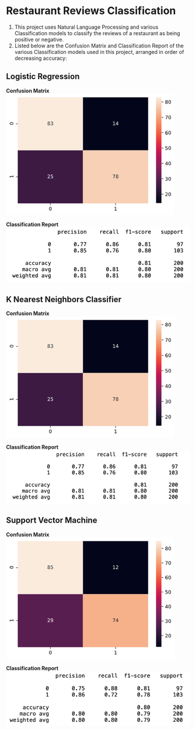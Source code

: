 # Restaurant Reviews Classification

1. This project uses Natural Language Processing and various Classification models to classify the reviews of a restaurant as being positive or negative.
2. Listed below are the Confusion Matrix and Classification Report of the various Classification models used in this project, arranged in order of decreasing accuracy:    

## Logistic Regression

**Confusion Matrix**    
![](Figures/logistic_cm.png)

**Classification Report**    
![](Figures/logistic_classification_report.png)

## K Nearest Neighbors Classifier   

**Confusion Matrix**    
![](Figures/knn_cm.png)

**Classification Report**    
![](Figures/knn_classification_report.png)    

## Support Vector Machine    

**Confusion Matrix**    
![](Figures/svm_cm.png)  

**Classification Report**    
![](Figures/svm_classification_report.png)
